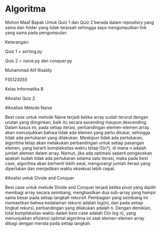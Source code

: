 # Algoritma
Mohon Maaf Bapak Untuk Quiz 1 dan Quiz 2 berada dalam repository yang sama dan folder yang tidak terpisah sehingga saya mengumpulkan link yang sama pada pengumpulan

Keterangan:

Quiz 1 = sorting.py

Quis 2 = naive.py dan conquer.py

Muhammad Alif Risaldy

F55123055

Kelas Informatika B

#Analisi Quiz 2

#Analisis Metode Naive

Best case untuk metode Naive terjadi ketika array sudah terurut dengan urutan yang diinginkan, baik itu secara ascending maupun descending. Dalam kasus ini, pada setiap iterasi, perbandingan elemen-elemen array akan menunjukkan bahwa tidak ada elemen yang perlu ditukar, sehingga tidak ada pertukaran yang dilakukan. Meskipun tidak ada pertukaran, algoritma tetap akan melakukan perbandingan untuk setiap pasangan elemen, yang berarti kompleksitas waktu tetap O(n²), di mana n adalah jumlah elemen dalam array. Namun, jika ada optimasi seperti pengecekan apakah sudah tidak ada pertukaran selama satu iterasi, maka pada best case, algoritma akan berhenti lebih awal, mengurangi jumlah iterasi yang diperlukan dan menjadikan waktu eksekusi lebih cepat.

#Analisi untuk Divide and Conquer

Best case untuk metode Divide and Conquer terjadi ketika pivot yang dipilih membagi array secara seimbang, menghasilkan dua sub-array yang hampir sama besar pada setiap langkah rekursif. Pembagian yang seimbang ini memastikan bahwa kedalaman rekursi adalah log(n), dan pada setiap tingkat rekursi, perbandingan yang dilakukan adalah n. Dengan demikian, total kompleksitas waktu dalam best case adalah O(n log n), yang menunjukkan efisiensi optimal algoritma ini saat elemen-elemen array dibagi dengan merata pada setiap langkah.
